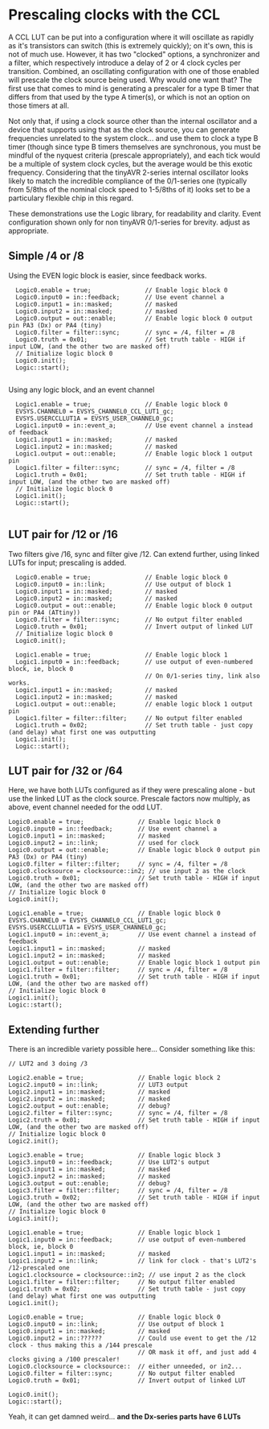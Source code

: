 # Prescaling clocks with the CCL
A CCL LUT can be put into a configuration where it will oscillate as rapidly as it's transistors can switch (this is extremely quickly); on it's own, this is not of much use. However, it has two "clocked" options, a synchronizer and a filter, which respectively introduce a delay of 2 or 4 clock cycles per transition. Combined, an oscillating configuration with one of those enabled will prescale the clock source being used. Why would one want that? The first use that comes to mind is generating a prescaler for a type B timer that differs from that used by the type A timer(s), or which is not an option on those timers at all. 

Not only that, if using a clock source other than the internal oscillator and a device that supports using that as the clock source, you can generate frequencies unrelated to the system clock... and use them to clock a type B timer (though since type B timers themselves are synchronous, you must be mindful of the nyquest criteria (prescale appropriately), and each tick would be a multiple of system clock cycles, but the average would be this exotic frequency. Considering that the tinyAVR 2-series internal oscillator looks likely to match the incredible compliance of the 0/1-series one (typically from 5/8ths of the nominal clock speed to 1-5/8ths of it) looks set to be a particulary flexible chip in this regard. 

These demonstrations use the Logic library, for readability and clarity. Event configuration shown only for non tinyAVR 0/1-series for brevity. adjust as appropriate.

## Simple /4 or /8
Using the EVEN logic block is easier, since feedback works.

```
  Logic0.enable = true;               // Enable logic block 0
  Logic0.input0 = in::feedback;       // Use event channel a
  Logic0.input1 = in::masked;         // masked
  Logic0.input2 = in::masked;         // masked
  Logic0.output = out::enable;        // Enable logic block 0 output pin PA3 (Dx) or PA4 (tiny)
  Logic0.filter = filter::sync;       // sync = /4, filter = /8
  Logic0.truth = 0x01;                // Set truth table - HIGH if input LOW, (and the other two are masked off)
  // Initialize logic block 0
  Logic0.init();
  Logic::start();
  
```

Using any logic block, and an event channel
```
  Logic1.enable = true;               // Enable logic block 0
  EVSYS.CHANNEL0 = EVSYS_CHANNEL0_CCL_LUT1_gc;
  EVSYS.USERCCLLUT1A = EVSYS_USER_CHANNEL0_gc;
  Logic1.input0 = in::event_a;        // Use event channel a instead of feedback
  Logic1.input1 = in::masked;         // masked
  Logic1.input2 = in::masked;         // masked
  Logic1.output = out::enable;        // Enable logic block 1 output pin
  Logic1.filter = filter::sync;       // sync = /4, filter = /8
  Logic1.truth = 0x01;                // Set truth table - HIGH if input LOW, (and the other two are masked off)
  // Initialize logic block 0
  Logic1.init();
  Logic::start();
  
```

## LUT pair for /12 or /16
Two filters give /16, sync and filter give /12. 
Can extend further, using linked LUTs for input; prescaling is added.

```
  Logic0.enable = true;               // Enable logic block 0
  Logic0.input0 = in::link;           // Use output of block 1
  Logic0.input1 = in::masked;         // masked
  Logic0.input2 = in::masked;         // masked
  Logic0.output = out::enable;        // Enable logic block 0 output pin or PA4 (ATtiny))
  Logic0.filter = filter::sync;       // No output filter enabled
  Logic0.truth = 0x01;                // Invert output of linked LUT
  // Initialize logic block 0
  Logic0.init();

  Logic1.enable = true;               // Enable logic block 1
  Logic1.input0 = in::feedback;       // use output of even-numbered block, ie, block 0
                                      // On 0/1-series tiny, link also works.
  Logic1.input1 = in::masked;         // masked
  Logic1.input2 = in::masked;         // masked
  Logic1.output = out::enable;        // enable logic block 1 output pin
  Logic1.filter = filter::filter;     // No output filter enabled
  Logic1.truth = 0x02;                // Set truth table - just copy (and delay) what first one was outputting
  Logic1.init();
  Logic::start();
  ```
  
  ## LUT pair for /32 or /64
  Here, we have both LUTs configured as if they were prescaling alone - but use the linked LUT as the clock source. Prescale factors now multiply, as above, event channel needed for the odd LUT. 
  
  ```
  Logic0.enable = true;               // Enable logic block 0
  Logic0.input0 = in::feedback;       // Use event channel a
  Logic0.input1 = in::masked;         // masked
  Logic0.input2 = in::link;           // used for clock
  Logic0.output = out::enable;        // Enable logic block 0 output pin PA3 (Dx) or PA4 (tiny)
  Logic0.filter = filter::filter;     // sync = /4, filter = /8
  Logic0.clocksource = clocksource::in2; // use input 2 as the clock
  Logic0.truth = 0x01;                // Set truth table - HIGH if input LOW, (and the other two are masked off)
  // Initialize logic block 0
  Logic0.init();
  
  Logic1.enable = true;               // Enable logic block 0
  EVSYS.CHANNEL0 = EVSYS_CHANNEL0_CCL_LUT1_gc;
  EVSYS.USERCCLLUT1A = EVSYS_USER_CHANNEL0_gc;
  Logic1.input0 = in::event_a;        // Use event channel a instead of feedback
  Logic1.input1 = in::masked;         // masked
  Logic1.input2 = in::masked;         // masked
  Logic1.output = out::enable;        // Enable logic block 1 output pin
  Logic1.filter = filter::filter;     // sync = /4, filter = /8
  Logic1.truth = 0x01;                // Set truth table - HIGH if input LOW, (and the other two are masked off)
  // Initialize logic block 0
  Logic1.init();
  Logic::start();
```

## Extending further
There is an incredible variety possible here... Consider something like this:



  ```
  // LUT2 and 3 doing /3
  
  Logic2.enable = true;               // Enable logic block 2
  Logic2.input0 = in::link;           // LUT3 output
  Logic2.input1 = in::masked;         // masked
  Logic2.input2 = in::masked;         // masked
  Logic2.output = out::enable;        // debug?
  Logic2.filter = filter::sync;       // sync = /4, filter = /8
  Logic2.truth = 0x01;                // Set truth table - HIGH if input LOW, (and the other two are masked off)
  // Initialize logic block 0
  Logic2.init();
  
  Logic3.enable = true;               // Enable logic block 3
  Logic3.input0 = in::feedback;       // Use LUT2's output
  Logic3.input1 = in::masked;         // masked
  Logic3.input2 = in::masked;         // masked
  Logic3.output = out::enable;        // debug?
  Logic3.filter = filter::filter;     // sync = /4, filter = /8
  Logic3.truth = 0x02;                // Set truth table - HIGH if input LOW, (and the other two are masked off)
  // Initialize logic block 0
  Logic3.init();

  Logic1.enable = true;               // Enable logic block 1
  Logic1.input0 = in::feedback;       // use output of even-numbered block, ie, block 0
  Logic1.input1 = in::masked;         // masked
  Logic1.input2 = in::link;           // link for clock - that's LUT2's /12-prescaled one
  Logic1.clocksource = clocksource::in2; // use input 2 as the clock
  Logic1.filter = filter::filter;     // No output filter enabled
  Logic1.truth = 0x02;                // Set truth table - just copy (and delay) what first one was outputting
  Logic1.init();
  
  Logic0.enable = true;               // Enable logic block 0
  Logic0.input0 = in::link;           // Use output of block 1
  Logic0.input1 = in::masked;         // masked
  Logic0.input2 = in::??????          // Could use event to get the /12 clock - thus making this a /144 prescale
                                      // OR mask it off, and just add 4 clocks giving a /100 prescaler! 
  Logic0.clocksource = clocksource::  // either unneeded, or in2... 
  Logic0.filter = filter::sync;       // No output filter enabled
  Logic0.truth = 0x01;                // Invert output of linked LUT
  
  Logic0.init();
  Logic::start();
  
```

Yeah, it can get damned weird... **and the Dx-series parts have 6 LUTs** 
